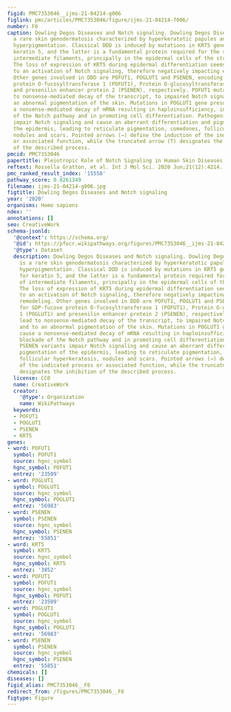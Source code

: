 ```yaml
---
figid: PMC7353046__ijms-21-04214-g006
figlink: pmc/articles/PMC7353046/figure/ijms-21-04214-f006/
number: F6
caption: Dowling Degos Diseases and Notch signaling. Dowling Degos Disease (DDD) is
  a rare skin genodermatosis characterized by hyperkeratotic papules and reticulate
  hyperpigmentation. Classical DDD is induced by mutations in KRT5 gene encoding for
  keratin 5, and the latter is a fundamental protein required for the synthesis of
  intermediate filaments, principally in the epidermal cells of the stratum basale.
  The loss of expression of KRT5 during epidermal differentiation seems to be linked
  to an activation of Notch signaling, therefore negatively impacting epithelial remodeling.
  Other genes involved in DDD are POFUT1, POGLUT1 and PSENEN, encoding for GDP-fucose
  protein O-fucosyltransferase 1 (POFUT1), Protein O-glucosyltransferase 1 (POGLUT1)
  and presenilin enhancer protein 2 (PSENEN), respectively. POFUT1 mutations lead
  to nonsense-mediated decay of the transcript, to impaired Notch signaling and to
  an abnormal pigmentation of the skin. Mutations in POGLUT1 gene presumably cause
  a nonsense-mediated decay of mRNA resulting in haploinsufficiency, in a blockade
  of the Notch pathway and in promoting cell differentiation. Pathogenic PSENEN variants
  impair Notch signaling and cause an aberrant differentiation and pigmentation of
  the epidermis, leading to reticulate pigmentation, comedones, follicular hyperkeratosis,
  nodules and scars. Pointed arrows (→) define the induction of the indicated process
  or associated function, while the truncated arrow (T) designates the inhibition
  of the described process.
pmcid: PMC7353046
papertitle: Pleiotropic Role of Notch Signaling in Human Skin Diseases.
reftext: Rossella Gratton, et al. Int J Mol Sci. 2020 Jun;21(12):4214.
pmc_ranked_result_index: '15558'
pathway_score: 0.8261349
filename: ijms-21-04214-g006.jpg
figtitle: Dowling Degos Diseases and Notch signaling
year: '2020'
organisms: Homo sapiens
ndex: ''
annotations: []
seo: CreativeWork
schema-jsonld:
  '@context': https://schema.org/
  '@id': https://pfocr.wikipathways.org/figures/PMC7353046__ijms-21-04214-g006.html
  '@type': Dataset
  description: Dowling Degos Diseases and Notch signaling. Dowling Degos Disease (DDD)
    is a rare skin genodermatosis characterized by hyperkeratotic papules and reticulate
    hyperpigmentation. Classical DDD is induced by mutations in KRT5 gene encoding
    for keratin 5, and the latter is a fundamental protein required for the synthesis
    of intermediate filaments, principally in the epidermal cells of the stratum basale.
    The loss of expression of KRT5 during epidermal differentiation seems to be linked
    to an activation of Notch signaling, therefore negatively impacting epithelial
    remodeling. Other genes involved in DDD are POFUT1, POGLUT1 and PSENEN, encoding
    for GDP-fucose protein O-fucosyltransferase 1 (POFUT1), Protein O-glucosyltransferase
    1 (POGLUT1) and presenilin enhancer protein 2 (PSENEN), respectively. POFUT1 mutations
    lead to nonsense-mediated decay of the transcript, to impaired Notch signaling
    and to an abnormal pigmentation of the skin. Mutations in POGLUT1 gene presumably
    cause a nonsense-mediated decay of mRNA resulting in haploinsufficiency, in a
    blockade of the Notch pathway and in promoting cell differentiation. Pathogenic
    PSENEN variants impair Notch signaling and cause an aberrant differentiation and
    pigmentation of the epidermis, leading to reticulate pigmentation, comedones,
    follicular hyperkeratosis, nodules and scars. Pointed arrows (→) define the induction
    of the indicated process or associated function, while the truncated arrow (T)
    designates the inhibition of the described process.
  license: CC0
  name: CreativeWork
  creator:
    '@type': Organization
    name: WikiPathways
  keywords:
  - POFUT1
  - POGLUT1
  - PSENEN
  - KRT5
genes:
- word: POFUT1
  symbol: POFUT1
  source: hgnc_symbol
  hgnc_symbol: POFUT1
  entrez: '23509'
- word: POGLUT1
  symbol: POGLUT1
  source: hgnc_symbol
  hgnc_symbol: POGLUT1
  entrez: '56983'
- word: PSENEN
  symbol: PSENEN
  source: hgnc_symbol
  hgnc_symbol: PSENEN
  entrez: '55851'
- word: KRT5
  symbol: KRT5
  source: hgnc_symbol
  hgnc_symbol: KRT5
  entrez: '3852'
- word: POFUT1
  symbol: POFUT1
  source: hgnc_symbol
  hgnc_symbol: POFUT1
  entrez: '23509'
- word: POGLUT1
  symbol: POGLUT1
  source: hgnc_symbol
  hgnc_symbol: POGLUT1
  entrez: '56983'
- word: PSENEN
  symbol: PSENEN
  source: hgnc_symbol
  hgnc_symbol: PSENEN
  entrez: '55851'
chemicals: []
diseases: []
figid_alias: PMC7353046__F6
redirect_from: /figures/PMC7353046__F6
figtype: Figure
---
```

